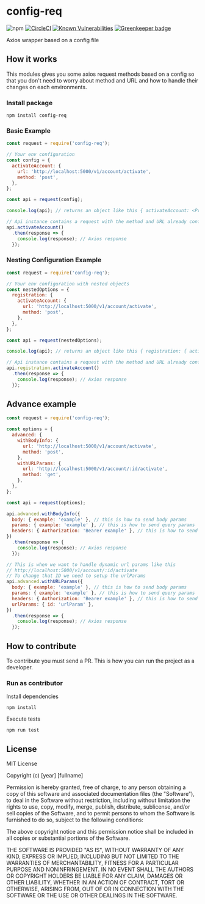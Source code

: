 
# config-req

![npm](https://img.shields.io/npm/v/config-req)
[![CircleCI](https://circleci.com/gh/kevinccbsg/config-req/tree/master.svg?style=svg)](https://circleci.com/gh/kevinccbsg/config-req/tree/master)
[![Known Vulnerabilities](https://snyk.io/test/github/kevinccbsg/config-req/badge.svg)](https://snyk.io/test/github/kevinccbsg/config-req) [![Greenkeeper badge](https://badges.greenkeeper.io/kevinccbsg/config-req.svg)](https://greenkeeper.io/)

Axios wrapper based on a config file

## How it works

This modules gives you some axios request methods based on a config so that you don't need to worry about method and URL and how to handle their changes on each environments.

### Install package

```
npm install config-req
```

### Basic Example

```js
const request = require('config-req');

// Your env configuration
const config = {
  activateAccount: {
    url: 'http://localhost:5000/v1/account/activate',
    method: 'post',
  },
};

const api = request(config);

console.log(api); // returns an object like this { activateAccount: <Promise> }

// Api instance contains a request with the method and URL already configured
api.activateAccount()
  .then(response => {
    console.log(response); // Axios response
  });

````

### Nesting Configuration Example

```js
const request = require('config-req');

// Your env configuration with nested objects
const nestedOptions = {
  registration: {
    activateAccount: {
      url: 'http://localhost:5000/v1/account/activate',
      method: 'post',
    },
  },
};

const api = request(nestedOptions);

console.log(api); // returns an object like this { registration: { activateAccount: <Promise> } }

// Api instance contains a request with the method and URL already configured
api.registration.activateAccount()
  .then(response => {
    console.log(response); // Axios response
  });

````

## Advance example

```js
const request = require('config-req');

const options = {
  advanced: {
    withBodyInfo: {
      url: 'http://localhost:5000/v1/account/activate',
      method: 'post',
    },
    withURLParams: {
      url: 'http://localhost:5000/v1/account/:id/activate',
      method: 'get',
    },
  },
};

const api = request(options);

api.advanced.withBodyInfo({
  body: { example: 'example' }, // this is how to send body params
  params: { example: 'example' }, // this is how to send query params
  headers: { Authorization: 'Bearer example' }, // this is how to send header params
})
  .then(response => {
    console.log(response); // Axios response
  });

// This is when we want to handle dynamic url params like this
// http://localhost:5000/v1/account/:id/activate
// To change that ID we need to setup the urlParams
api.advanced.withURLParams({
  body: { example: 'example' }, // this is how to send body params
  params: { example: 'example' }, // this is how to send query params
  headers: { Authorization: 'Bearer example' }, // this is how to send header params
  urlParams: { id: 'urlParam' },
})
  .then(response => {
    console.log(response); // Axios response
  });
````

## How to contribute

To contribute you must send a PR. This is how you can run the project as a developer.

### Run as contributor

Install dependencies

```
npm install
```

Execute tests

```
npm run test
```

## License

MIT License

Copyright (c) [year] [fullname]

Permission is hereby granted, free of charge, to any person obtaining a copy
of this software and associated documentation files (the "Software"), to deal
in the Software without restriction, including without limitation the rights
to use, copy, modify, merge, publish, distribute, sublicense, and/or sell
copies of the Software, and to permit persons to whom the Software is
furnished to do so, subject to the following conditions:

The above copyright notice and this permission notice shall be included in all
copies or substantial portions of the Software.

THE SOFTWARE IS PROVIDED "AS IS", WITHOUT WARRANTY OF ANY KIND, EXPRESS OR
IMPLIED, INCLUDING BUT NOT LIMITED TO THE WARRANTIES OF MERCHANTABILITY,
FITNESS FOR A PARTICULAR PURPOSE AND NONINFRINGEMENT. IN NO EVENT SHALL THE
AUTHORS OR COPYRIGHT HOLDERS BE LIABLE FOR ANY CLAIM, DAMAGES OR OTHER
LIABILITY, WHETHER IN AN ACTION OF CONTRACT, TORT OR OTHERWISE, ARISING FROM,
OUT OF OR IN CONNECTION WITH THE SOFTWARE OR THE USE OR OTHER DEALINGS IN THE SOFTWARE.
